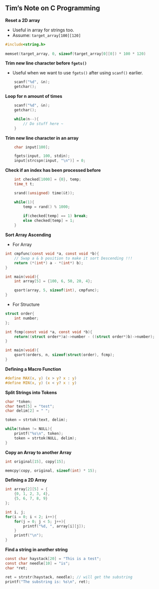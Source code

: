 ## Tim’s Note on C Programming

**Reset a 2D array**
- Useful in array for strings too.
- Assume: `target_array[100][120]`
```c
#include<string.h>
	
memset(target_array, 0, sizeof(target_array[0][0]) * 100 * 120)
```

**Trim new line character before `fgets()`**
- Useful when we want to use `fgets()` after using `scanf()` earlier.
```c
	scanf("%d", &n);
	getchar();
```

**Loop for n amount of times**
```c
	scanf("%d", &n);
	getchar();

	while(n--){
		// Do stuff here ~
	}
```

**Trim new line character in an array**
```c
	char input[100];

	fgets(input, 100, stdin);
	input[strcspn(input, "\n")] = 0;
```

**Check if an index has been processed before**
```c
	int checked[1000] = {0}, temp;
	time_t t;

	srand((unsigned) time(&t));

	while(1){
		temp = rand() % 1000;
			
		if(checked[temp] == 1) break;
		else checked[temp] = 1;
	}
```

**Sort Array Ascending**
- For Array
```c
int cmpfunc(const void *a, const void *b){
	// Swap a & b position to make it sort Descending !!!
	return (*(int*) a - *(int*) b);
}

int main(void){
	int array[5] = {100, 6, 50, 20, 4};

	qsort(array, 5, sizeof(int), cmpfunc);
}
```

- For Structure
```c
struct order{
	int number;
};

int fcmp(const void *a, const void *b){
	return((struct order*)a)->number - ((struct order*)b)->number);
}

int main(void){
	qsort(orders, n, sizeof(struct(order), fcmp);
}
```

**Defining a Macro Function**
```c
#define MAX(x, y) (x > y? x : y)
#define MIN(x, y) (x < y? x : y)
```

**Split Strings into Tokens**
```c
char *token;
char text[5] = "test";
char delim[2] = " ";

token = strtok(text, delim);

while(token != NULL){
	printf("%s\n", token);
	token = strtok(NULL, delim);
}
```

**Copy an Array to another Array**
```c
int original[15], copy[15];

memcpy(copy, original, sizeof(int) * 15);
```

**Defining a 2D Array**
```c
int array[2][5] = {
	{0, 1, 2, 3, 4},
	{5, 6, 7, 8, 9}
};

int i, j;
for(i = 0; i < 2; i++){
	for(j = 0; j < 5; j++){
		printf("%d, ", array[i][j]);
   	}
	printf("\n");
}
```

**Find a string in another string**
```c
const char haystack[20] = "This is a test";
const char needle[10] = "is";
char *ret;

ret = strstr(haystack, needle); // will get the substring
printf("The substring is: %s\n", ret);
```
